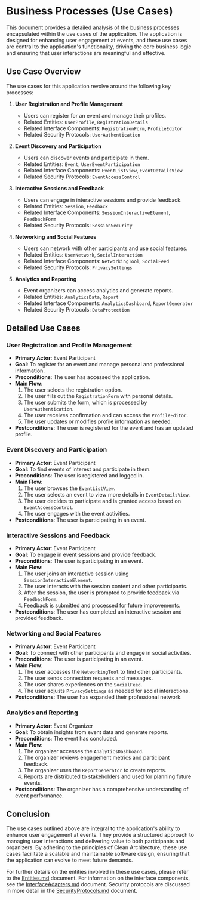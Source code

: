 # Business Processes (Use Cases)

This document provides a detailed analysis of the business processes encapsulated within the use cases of the application. The application is designed for enhancing user engagement at events, and these use cases are central to the application's functionality, driving the core business logic and ensuring that user interactions are meaningful and effective.

## Use Case Overview

The use cases for this application revolve around the following key processes:

1. **User Registration and Profile Management**
   - Users can register for an event and manage their profiles.
   - Related Entities: `UserProfile`, `RegistrationDetails`
   - Related Interface Components: `RegistrationForm`, `ProfileEditor`
   - Related Security Protocols: `UserAuthentication`

2. **Event Discovery and Participation**
   - Users can discover events and participate in them.
   - Related Entities: `Event`, `UserEventParticipation`
   - Related Interface Components: `EventListView`, `EventDetailsView`
   - Related Security Protocols: `EventAccessControl`

3. **Interactive Sessions and Feedback**
   - Users can engage in interactive sessions and provide feedback.
   - Related Entities: `Session`, `Feedback`
   - Related Interface Components: `SessionInteractiveElement`, `FeedbackForm`
   - Related Security Protocols: `SessionSecurity`

4. **Networking and Social Features**
   - Users can network with other participants and use social features.
   - Related Entities: `UserNetwork`, `SocialInteraction`
   - Related Interface Components: `NetworkingTool`, `SocialFeed`
   - Related Security Protocols: `PrivacySettings`

5. **Analytics and Reporting**
   - Event organizers can access analytics and generate reports.
   - Related Entities: `AnalyticsData`, `Report`
   - Related Interface Components: `AnalyticsDashboard`, `ReportGenerator`
   - Related Security Protocols: `DataProtection`

## Detailed Use Cases

### User Registration and Profile Management

- **Primary Actor**: Event Participant
- **Goal**: To register for an event and manage personal and professional information.
- **Preconditions**: The user has accessed the application.
- **Main Flow**:
  1. The user selects the registration option.
  2. The user fills out the `RegistrationForm` with personal details.
  3. The user submits the form, which is processed by `UserAuthentication`.
  4. The user receives confirmation and can access the `ProfileEditor`.
  5. The user updates or modifies profile information as needed.
- **Postconditions**: The user is registered for the event and has an updated profile.

### Event Discovery and Participation

- **Primary Actor**: Event Participant
- **Goal**: To find events of interest and participate in them.
- **Preconditions**: The user is registered and logged in.
- **Main Flow**:
  1. The user browses the `EventListView`.
  2. The user selects an event to view more details in `EventDetailsView`.
  3. The user decides to participate and is granted access based on `EventAccessControl`.
  4. The user engages with the event activities.
- **Postconditions**: The user is participating in an event.

### Interactive Sessions and Feedback

- **Primary Actor**: Event Participant
- **Goal**: To engage in event sessions and provide feedback.
- **Preconditions**: The user is participating in an event.
- **Main Flow**:
  1. The user joins an interactive session using `SessionInteractiveElement`.
  2. The user interacts with the session content and other participants.
  3. After the session, the user is prompted to provide feedback via `FeedbackForm`.
  4. Feedback is submitted and processed for future improvements.
- **Postconditions**: The user has completed an interactive session and provided feedback.

### Networking and Social Features

- **Primary Actor**: Event Participant
- **Goal**: To connect with other participants and engage in social activities.
- **Preconditions**: The user is participating in an event.
- **Main Flow**:
  1. The user accesses the `NetworkingTool` to find other participants.
  2. The user sends connection requests and messages.
  3. The user shares experiences on the `SocialFeed`.
  4. The user adjusts `PrivacySettings` as needed for social interactions.
- **Postconditions**: The user has expanded their professional network.

### Analytics and Reporting

- **Primary Actor**: Event Organizer
- **Goal**: To obtain insights from event data and generate reports.
- **Preconditions**: The event has concluded.
- **Main Flow**:
  1. The organizer accesses the `AnalyticsDashboard`.
  2. The organizer reviews engagement metrics and participant feedback.
  3. The organizer uses the `ReportGenerator` to create reports.
  4. Reports are distributed to stakeholders and used for planning future events.
- **Postconditions**: The organizer has a comprehensive understanding of event performance.

## Conclusion

The use cases outlined above are integral to the application's ability to enhance user engagement at events. They provide a structured approach to managing user interactions and delivering value to both participants and organizers. By adhering to the principles of Clean Architecture, these use cases facilitate a scalable and maintainable software design, ensuring that the application can evolve to meet future demands.

For further details on the entities involved in these use cases, please refer to the [Entities.md](../Core%20Business%20Logic/Entities.md) document. For information on the interface components, see the [InterfaceAdapters.md](../Data%20Conversion%20and%20User%20Interface/InterfaceAdapters.md) document. Security protocols are discussed in more detail in the [SecurityProtocols.md](../Security%20and%20Authentication/SecurityProtocols.md) document.